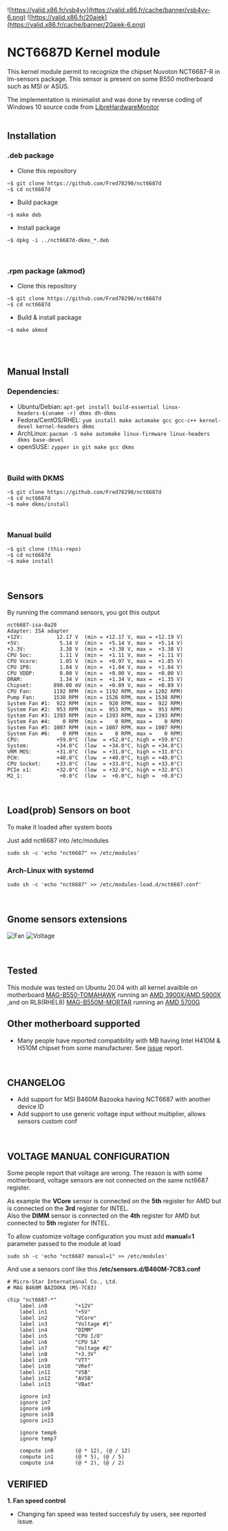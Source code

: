 ![https://valid.x86.fr/vsb4yv](https://valid.x86.fr/cache/banner/vsb4yv-6.png)
![https://valid.x86.fr/20aiek](https://valid.x86.fr/cache/banner/20aiek-6.png)
# NCT6687D Kernel module

This kernel module permit to recognize the chipset Nuvoton NCT6687-R in lm-sensors package.
This sensor is present on some B550 motherboard such as MSI or ASUS.

The implementation is minimalist and was done by reverse coding of Windows 10 source code from [LibreHardwareMonitor](https://github.com/LibreHardwareMonitor/LibreHardwareMonitor)
<br><br>

## Installation
### .deb package
- Clone this repository
```shell
~$ git clone https://github.com/Fred78290/nct6687d
~$ cd nct6687d
```
- Build package
```shell
~$ make deb
```
- Install package
```shell
~$ dpkg -i ../nct6687d-dkms_*.deb
```
<br>

### .rpm package (akmod)
- Clone this repository
```shell
~$ git clone https://github.com/Fred78290/nct6687d
~$ cd nct6687d
```
- Build & install package
```shell
~$ make akmod
```
<br><br>

## Manual Install
### Dependencies:
- Ubuntu/Debian:
	 ```apt-get install build-essential linux-headers-$(uname -r) dkms dh-dkms```
- Fedora/CentOS/RHEL:
	```yum install make automake gcc gcc-c++ kernel-devel kernel-headers dkms```
- ArchLinux:
	 ```pacman -S make automake linux-firmware linux-headers dkms base-devel```
- openSUSE:
	 ```zypper in git make gcc dkms```
<br>

### Build with DKMS
```shell
~$ git clone https://github.com/Fred78290/nct6687d
~$ cd nct6687d
~$ make dkms/install
```
<br>

### Manual build
```shell
~$ git clone (this-repo)
~$ cd nct6687d
~$ make install
```
<br>

## Sensors

By running the command sensors, you got this output

```
nct6687-isa-0a20
Adapter: ISA adapter
+12V:           12.17 V  (min = +12.17 V, max = +12.19 V)
+5V:             5.14 V  (min =  +5.14 V, max =  +5.14 V)
+3.3V:           3.38 V  (min =  +3.38 V, max =  +3.38 V)
CPU Soc:         1.11 V  (min =  +1.11 V, max =  +1.11 V)
CPU Vcore:       1.05 V  (min =  +0.97 V, max =  +1.05 V)
CPU 1P8:         1.84 V  (min =  +1.84 V, max =  +1.84 V)
CPU VDDP:        0.00 V  (min =  +0.00 V, max =  +0.00 V)
DRAM:            1.34 V  (min =  +1.34 V, max =  +1.35 V)
Chipset:       890.00 mV (min =  +0.89 V, max =  +0.89 V)
CPU Fan:       1192 RPM  (min = 1192 RPM, max = 1202 RPM)
Pump Fan:      1538 RPM  (min = 1526 RPM, max = 1538 RPM)
System Fan #1:  922 RPM  (min =  920 RPM, max =  922 RPM)
System Fan #2:  953 RPM  (min =  953 RPM, max =  953 RPM)
System Fan #3: 1393 RPM  (min = 1393 RPM, max = 1393 RPM)
System Fan #4:    0 RPM  (min =    0 RPM, max =    0 RPM)
System Fan #5: 1007 RPM  (min = 1007 RPM, max = 1007 RPM)
System Fan #6:    0 RPM  (min =    0 RPM, max =    0 RPM)
CPU:            +59.0°C  (low  = +52.0°C, high = +59.0°C)
System:         +34.0°C  (low  = +34.0°C, high = +34.0°C)
VRM MOS:        +31.0°C  (low  = +31.0°C, high = +31.0°C)
PCH:            +40.0°C  (low  = +40.0°C, high = +40.0°C)
CPU Socket:     +33.0°C  (low  = +33.0°C, high = +33.0°C)
PCIe x1:        +32.0°C  (low  = +32.0°C, high = +32.0°C)
M2_1:            +0.0°C  (low  =  +0.0°C, high =  +0.0°C)
```

<br>

## Load(prob) Sensors on boot

To make it loaded after system boots

Just add nct6687 into /etc/modules

`sudo sh -c 'echo "nct6687" >> /etc/modules'`

### Arch-Linux with systemd

`sudo sh -c 'echo "nct6687" >> /etc/modules-load.d/nct6687.conf'`

<br>

## Gnome sensors extensions

![Fan](./images/fan.png) ![Voltage](./images/voltage.png)

<br>

## Tested

This module was tested on Ubuntu 20.04 with all kernel availble on motherboard [MAG-B550-TOMAHAWK](https://www.msi.com//Motherboard/MAG-B550-TOMAHAWK) running an [AMD 3900X/AMD 5900X](https://www.amd.com/en/products/cpu/amd-ryzen-9-3900x)
,and on RL8(RHEL8) [MAG-B550M-MORTAR](https://www.msi.com/Motherboard/MAG-B550M-MORTAR) running an [AMD 5700G](https://www.amd.com/en/products/apu/amd-ryzen-7-5700g)
<br>

## Other motherboard supported
- Many people have reported compatibility with MB having Intel H410M & H510M chipset from some manufacturer. See [issue](https://github.com/Fred78290/nct6687d/issues) report.
<br>

## CHANGELOG

- Add support for MSI B460M Bazooka having NCT6687 with another device ID
- Add support to use generic voltage input without multiplier, allows sensors custom conf
<br>

## VOLTAGE MANUAL CONFIGURATION

Some people report that voltage are wrong. The reason is with some motherboard, voltage sensors are not connected on the same nct6687 register.

As example the **VCore** sensor is connected on the **5th** register for AMD but is connected on the **3rd** register for INTEL.
<br>
Also the **DIMM** sensor is connected on the **4th** register for AMD but connected to **5th** register for INTEL.

To allow customize voltage configuration you must add **manual=1** parameter passed to the module at load

`sudo sh -c 'echo "nct6687 manual=1" >> /etc/modules'`

And use a sensors conf like this **/etc/sensors.d/B460M-7C83.conf**

```
# Micro-Star International Co., Ltd.
# MAG B460M BAZOOKA (MS-7C83)

chip "nct6687-*"
    label in0         "+12V"
    label in1         "+5V"
    label in2         "VCore"
    label in3         "Voltage #1"
    label in4         "DIMM"
    label in5         "CPU I/O"
    label in6         "CPU SA"
    label in7         "Voltage #2"
    label in8         "+3.3V"
    label in9         "VTT"
    label in10        "VRef"
    label in11        "VSB"
    label in12        "AVSB"
    label in13        "VBat"

    ignore in3
    ignore in7
    ignore in9
    ignore in10
    ignore in13

    ignore temp6
    ignore temp7

    compute in0       (@ * 12), (@ / 12)
    compute in1       (@ * 5), (@ / 5)
    compute in4       (@ * 2), (@ / 2)
```

## VERIFIED
**1. Fan speed control**

- Changing fan speed was tested succesfuly by users, see reported issue.
